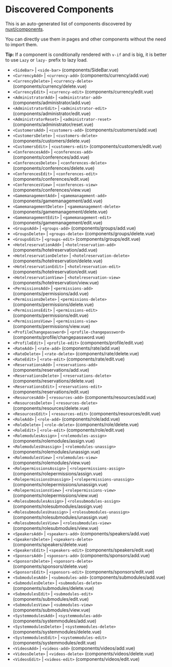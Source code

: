 # Discovered Components

This is an auto-generated list of components discovered by [nuxt/components](https://github.com/nuxt/components).

You can directly use them in pages and other components without the need to import them.

**Tip:** If a component is conditionally rendered with `v-if` and is big, it is better to use `Lazy` or `lazy-` prefix to lazy load.

- `<SideBar>` | `<side-bar>` (components/SideBar.vue)
- `<CurrencyAdd>` | `<currency-add>` (components/currency/add.vue)
- `<CurrencyDelete>` | `<currency-delete>` (components/currency/delete.vue)
- `<CurrencyEdit>` | `<currency-edit>` (components/currency/edit.vue)
- `<AdministratorAdd>` | `<administrator-add>` (components/administrator/add.vue)
- `<AdministratorEdit>` | `<administrator-edit>` (components/administrator/edit.vue)
- `<AdministratorReset>` | `<administrator-reset>` (components/administrator/reset.vue)
- `<CustomersAdd>` | `<customers-add>` (components/customers/add.vue)
- `<CustomersDelete>` | `<customers-delete>` (components/customers/delete.vue)
- `<CustomersEdit>` | `<customers-edit>` (components/customers/edit.vue)
- `<ConferencesAdd>` | `<conferences-add>` (components/conferences/add.vue)
- `<ConferencesDelete>` | `<conferences-delete>` (components/conferences/delete.vue)
- `<ConferencesEdit>` | `<conferences-edit>` (components/conferences/edit.vue)
- `<ConferencesView>` | `<conferences-view>` (components/conferences/view.vue)
- `<GamemanagementAdd>` | `<gamemanagement-add>` (components/gamemanagement/add.vue)
- `<GamemanagementDelete>` | `<gamemanagement-delete>` (components/gamemanagement/delete.vue)
- `<GamemanagementEdit>` | `<gamemanagement-edit>` (components/gamemanagement/edit.vue)
- `<GroupsAdd>` | `<groups-add>` (components/groups/add.vue)
- `<GroupsDelete>` | `<groups-delete>` (components/groups/delete.vue)
- `<GroupsEdit>` | `<groups-edit>` (components/groups/edit.vue)
- `<HotelreservationAdd>` | `<hotelreservation-add>` (components/hotelreservation/add.vue)
- `<HotelreservationDelete>` | `<hotelreservation-delete>` (components/hotelreservation/delete.vue)
- `<HotelreservationEdit>` | `<hotelreservation-edit>` (components/hotelreservation/edit.vue)
- `<HotelreservationView>` | `<hotelreservation-view>` (components/hotelreservation/view.vue)
- `<PermissionsAdd>` | `<permissions-add>` (components/permissions/add.vue)
- `<PermissionsDelete>` | `<permissions-delete>` (components/permissions/delete.vue)
- `<PermissionsEdit>` | `<permissions-edit>` (components/permissions/edit.vue)
- `<PermissionsView>` | `<permissions-view>` (components/permissions/view.vue)
- `<ProfileChangepassword>` | `<profile-changepassword>` (components/profile/changepassword.vue)
- `<ProfileEdit>` | `<profile-edit>` (components/profile/edit.vue)
- `<RateAdd>` | `<rate-add>` (components/rate/add.vue)
- `<RateDelete>` | `<rate-delete>` (components/rate/delete.vue)
- `<RateEdit>` | `<rate-edit>` (components/rate/edit.vue)
- `<ReservationsAdd>` | `<reservations-add>` (components/reservations/add.vue)
- `<ReservationsDelete>` | `<reservations-delete>` (components/reservations/delete.vue)
- `<ReservationsEdit>` | `<reservations-edit>` (components/reservations/edit.vue)
- `<ResourcesAdd>` | `<resources-add>` (components/resources/add.vue)
- `<ResourcesDelete>` | `<resources-delete>` (components/resources/delete.vue)
- `<ResourcesEdit>` | `<resources-edit>` (components/resources/edit.vue)
- `<RoleAdd>` | `<role-add>` (components/role/add.vue)
- `<RoleDelete>` | `<role-delete>` (components/role/delete.vue)
- `<RoleEdit>` | `<role-edit>` (components/role/edit.vue)
- `<RolemodulesAssign>` | `<rolemodules-assign>` (components/rolemodules/assign.vue)
- `<RolemodulesUnassign>` | `<rolemodules-unassign>` (components/rolemodules/unassign.vue)
- `<RolemodulesView>` | `<rolemodules-view>` (components/rolemodules/view.vue)
- `<RolepermissionsAssign>` | `<rolepermissions-assign>` (components/rolepermissions/assign.vue)
- `<RolepermissionsUnassign>` | `<rolepermissions-unassign>` (components/rolepermissions/unassign.vue)
- `<RolepermissionsView>` | `<rolepermissions-view>` (components/rolepermissions/view.vue)
- `<RolesubmodulesAssign>` | `<rolesubmodules-assign>` (components/rolesubmodules/assign.vue)
- `<RolesubmodulesUnassign>` | `<rolesubmodules-unassign>` (components/rolesubmodules/unassign.vue)
- `<RolesubmodulesView>` | `<rolesubmodules-view>` (components/rolesubmodules/view.vue)
- `<SpeakersAdd>` | `<speakers-add>` (components/speakers/add.vue)
- `<SpeakersDelete>` | `<speakers-delete>` (components/speakers/delete.vue)
- `<SpeakersEdit>` | `<speakers-edit>` (components/speakers/edit.vue)
- `<SponsorsAdd>` | `<sponsors-add>` (components/sponsors/add.vue)
- `<SponsorsDelete>` | `<sponsors-delete>` (components/sponsors/delete.vue)
- `<SponsorsEdit>` | `<sponsors-edit>` (components/sponsors/edit.vue)
- `<SubmodulesAdd>` | `<submodules-add>` (components/submodules/add.vue)
- `<SubmodulesDelete>` | `<submodules-delete>` (components/submodules/delete.vue)
- `<SubmodulesEdit>` | `<submodules-edit>` (components/submodules/edit.vue)
- `<SubmodulesView>` | `<submodules-view>` (components/submodules/view.vue)
- `<SystemmodulesAdd>` | `<systemmodules-add>` (components/systemmodules/add.vue)
- `<SystemmodulesDelete>` | `<systemmodules-delete>` (components/systemmodules/delete.vue)
- `<SystemmodulesEdit>` | `<systemmodules-edit>` (components/systemmodules/edit.vue)
- `<VideosAdd>` | `<videos-add>` (components/videos/add.vue)
- `<VideosDelete>` | `<videos-delete>` (components/videos/delete.vue)
- `<VideosEdit>` | `<videos-edit>` (components/videos/edit.vue)
